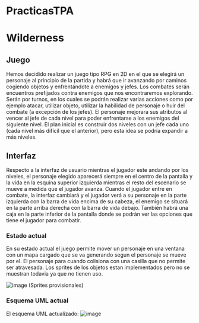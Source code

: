 # PracticasTPA
# Wilderness
## Juego
Hemos decidido realizar un juego tipo RPG en 2D en el que se elegirá un personaje al principio de la partida y habrá que ir avanzando por caminos cogiendo objetos y enfrentándote a enemigos y jefes.
Los combates serán encuentros prefijados contra enemigos que nos encontraremos explorando. Serán por turnos, en los cuales se podrán realizar varias acciones como por ejemplo atacar, utilizar objeto, utilizar la habilidad de personaje o huir del combate (a excepción de los jefes).
El personaje mejorara sus atributos al vencer al jefe de cada nivel para poder enfrentarse a los enemigos del siguiente nivel.
El plan inicial es construir dos niveles con un jefe cada uno (cada nivel más difícil que el anterior), pero esta idea se podría expandir a más niveles.
## Interfaz
Respecto a la interfaz de usuario mientras el jugador este andando por los niveles, el personaje elegido aparecerá siempre en el centro de la pantalla y la vida en la esquina superior izquierda mientras el resto del escenario se mueve a medida que el jugador avanza.
Cuando el jugador entre en combate, la interfaz cambiará y el jugador verá a su personaje en la parte izquierda con la barra de vida encima de su cabeza, el enemigo se situará en la parte arriba derecha con la barra de vida debajo. También habrá una caja en la parte inferior de la pantalla donde se podrán ver las opciones que tiene el jugador para combatir.
### Estado actual
En su estado actual el juego permite mover un personaje en una ventana con un mapa cargado que se va generando segun el personaje se mueve por el.
El personaje para cuando colisiona con una casilla que no permite ser atravesada.
Los sprites de los objetos estan implementados pero no se muestran todavia ya que no tienen uso.

![image](https://github.com/GuillermoHerranzV/PracticasTPA/assets/149266597/195ad3fc-82bf-4993-abf7-b06c94934086)
(Sprites provisionales)

### Esquema UML actual
El esquema UML actualizado:
![image](https://github.com/GuillermoHerranzV/PracticasTPA/assets/149266597/ccbc848f-dd4b-46c2-a52b-0d0060ffaea9)


